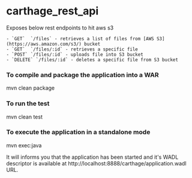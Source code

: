 # carthage_rest_api
Exposes below rest endpoints to hit aws s3

    - `GET`  `/files` - retrieves a list of files from [AWS S3](https://aws.amazon.com/s3/) bucket
    - `GET`  `/files/:id` - retrieves a specific file
    - `POST` `/files/:id` - uploads file into S3 bucket
    - `DELETE` `/files/:id` - deletes a specific file from S3 bucket
    
### To compile and package the application into a WAR
mvn clean package

### To run the test
mvn clean test

### To execute the application in a standalone mode
mvn exec:java

It will informs you that the application has been started and it's WADL descriptor is available at http://localhost:8888/carthage/application.wadl URL. 
